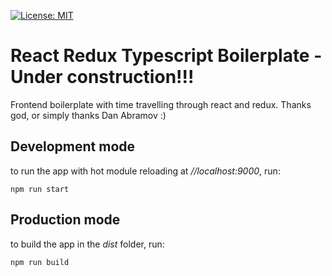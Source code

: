[![License: MIT](https://img.shields.io/badge/License-MIT-yellow.svg)](https://opensource.org/licenses/MIT)


# React Redux Typescript Boilerplate - Under construction!!!
Frontend boilerplate with time travelling through react and redux. Thanks god, or simply thanks Dan Abramov :)

## Development mode
to run the app with hot module reloading at *//localhost:9000*, run:

    npm run start

## Production mode
to build the app in the *dist* folder, run:

    npm run build

